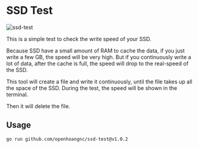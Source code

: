 # SSD Test

![ssd-test](https://user-images.githubusercontent.com/20717116/207495720-ffb9c971-edf7-4f8a-97bb-e3a87c7e514b.png)

This is a simple test to check the write speed of your SSD.

Because SSD have a small amount of RAM to cache the data,
if you just write a few GB, the speed will be very high.
But if you continuously write a lot of data, after the cache is full,
the speed will drop to the real-speed of the SSD.

This tool will create a file and write it continuously,
until the file takes up all the space of the SSD.
During the test, the speed will be shown in the terminal.

Then it will delete the file.

## Usage

```bash
go run github.com/openhoangnc/ssd-test@v1.0.2
```
